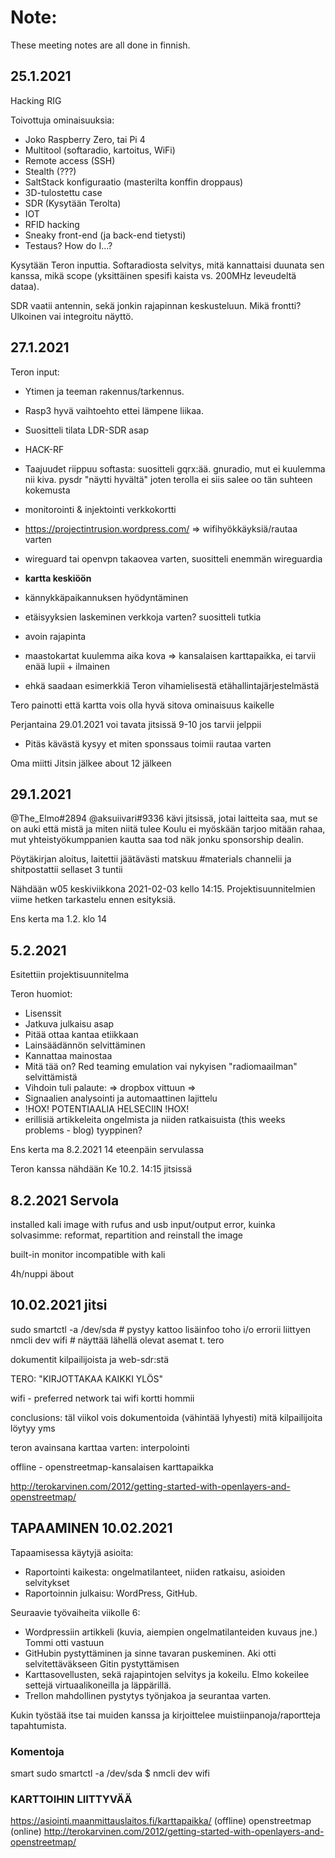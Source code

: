 # Note:
These meeting notes are all done in finnish.

## 25.1.2021

Hacking RIG

Toivottuja ominaisuuksia:

  * Joko Raspberry Zero, tai Pi 4
  * Multitool (softaradio, kartoitus, WiFi)
  * Remote access (SSH)
  * Stealth (???)
  * SaltStack konfiguraatio (masterilta konffin droppaus)
  * 3D-tulostettu case
  * SDR (Kysytään Terolta)
  * IOT
  * RFID hacking
  * Sneaky front-end (ja back-end tietysti)
  * Testaus? How do I...?

Kysytään Teron inputtia. Softaradiosta selvitys, mitä kannattaisi duunata sen kanssa, mikä scope (yksittäinen spesifi kaista vs. 200MHz leveudeltä dataa).

SDR vaatii antennin, sekä jonkin rajapinnan keskusteluun. Mikä frontti? Ulkoinen vai integroitu näyttö.

## 27.1.2021

Teron input:
* Ytimen ja teeman rakennus/tarkennus.
* Rasp3 hyvä vaihtoehto ettei lämpene liikaa.
* Suositteli tilata LDR-SDR asap
* HACK-RF
* Taajuudet riippuu softasta: suositteli gqrx:ää. gnuradio, mut ei kuulemma nii kiva. pysdr "näytti hyvältä" joten terolla ei siis salee oo tän suhteen kokemusta
* monitorointi & injektointi verkkokortti
* https://projectintrusion.wordpress.com/ => wifihyökkäyksiä/rautaa varten
* wireguard tai openvpn takaovea varten, suositteli enemmän wireguardia


* **kartta keskiöön**
* kännykkäpaikannuksen hyödyntäminen
* etäisyyksien laskeminen verkkoja varten? suositteli tutkia
* avoin rajapinta
* maastokartat kuulemma aika kova => kansalaisen karttapaikka, ei tarvii enää lupii + ilmainen
* ehkä saadaan esimerkkiä Teron vihamielisestä etähallintajärjestelmästä

Tero painotti että kartta vois olla hyvä sitova ominaisuus kaikelle

Perjantaina 29.01.2021 voi tavata jitsissä 9-10 jos tarvii jelppii
* Pitäs kävästä kysyy et miten sponssaus toimii rautaa varten

Oma miitti Jitsin jälkee about 12 jälkeen

## 29.1.2021

@The_Elmo#2894 @aksuiivari#9336 kävi jitsissä, jotai laitteita saa, mut se on auki että mistä ja miten niitä tulee
Koulu ei myöskään tarjoo mitään rahaa, mut yhteistyökumppanien kautta saa tod näk jonku sponsorship dealin.

Pöytäkirjan aloitus, laitettii jäätävästi matskuu #materials channelii ja shitpostattii sellaset 3 tuntii

Nähdään w05 keskiviikkona 2021-02-03 kello 14:15. Projektisuunnitelmien viime hetken tarkastelu ennen esityksiä.

Ens kerta ma 1.2. klo 14 

## 5.2.2021

Esitettiin projektisuunnitelma

Teron huomiot:
* Lisenssit
* Jatkuva julkaisu asap
* Pitää ottaa kantaa etiikkaan
* Lainsäädännön selvittäminen
* Kannattaa mainostaa
* Mitä tää on? Red teaming emulation vai nykyisen "radiomaailman" selvittämistä
* Vihdoin tuli palaute: => dropbox vittuun =>
* Signaalien analysointi ja automaattinen lajittelu 
* !HOX! POTENTIAALIA HELSECIIN !HOX!
* erillisiä artikkeleita ongelmista ja niiden ratkaisuista (this weeks problems - blog) tyyppinen?

Ens kerta ma 8.2.2021 14 eteenpäin servulassa

Teron kanssa nähdään Ke 10.2. 14:15 jitsissä

## 8.2.2021 Servola
installed kali image with rufus and usb
input/output error, kuinka solvasimme: reformat, repartition and reinstall the image

built-in monitor incompatible with kali

4h/nuppi äbout

## 10.02.2021 jitsi
sudo smartctl -a /dev/sda # pystyy kattoo lisäinfoo toho i/o errorii liittyen
nmcli dev wifi # näyttää lähellä olevat asemat
t. tero

dokumentit kilpailijoista ja web-sdr:stä

TERO: "KIRJOTTAKAA KAIKKI YLÖS"

wifi - preferred network tai wifi kortti hommii

conclusions: täl viikol vois dokumentoida (vähintää lyhyesti) mitä kilpailijoita löytyy yms 

teron avainsana karttaa varten: interpolointi

offline - openstreetmap-kansalaisen karttapaikka

http://terokarvinen.com/2012/getting-started-with-openlayers-and-openstreetmap/

## TAPAAMINEN 10.02.2021

Tapaamisessa käytyjä asioita:

  * Raportointi kaikesta: ongelmatilanteet, niiden ratkaisu, asioiden selvitykset
  * Raportoinnin julkaisu: WordPress, GitHub. 


Seuraavie työvaiheita viikolle 6:

  * Wordpressiin artikkeli (kuvia, aiempien ongelmatilanteiden kuvaus jne.) Tommi otti vastuun
  * GitHubin pystyttäminen ja sinne tavaran puskeminen. Aki otti selvitettäväkseen Gitin pystyttämisen
  * Karttasovellusten, sekä rajapintojen selvitys ja kokeilu. Elmo kokeilee settejä virtuaalikoneilla ja läppärillä.
  * Trellon mahdollinen pystytys työnjakoa ja seurantaa varten.

Kukin työstää itse tai muiden kanssa ja kirjoittelee muistiinpanoja/raportteja tapahtumista.

### Komentoja

smart
sudo smartctl -a /dev/sda
$ nmcli dev wifi

### KARTTOIHIN LIITTYVÄÄ

https://asiointi.maanmittauslaitos.fi/karttapaikka/ (offline)
openstreetmap (online)
http://terokarvinen.com/2012/getting-started-with-openlayers-and-openstreetmap/
